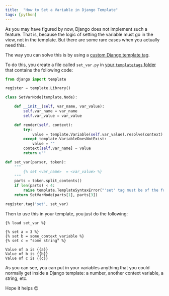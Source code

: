 ```yaml
---
title:  "How to Set a Variable in Django Template"
tags: [python]
---
```


As you may have figured by now, Django does not implement such a feature. That is, because the logic of setting the variable must go in the view, not in the template. But there are some rare cases when you actually need this.

The way you can solve this is by using a [custom Django template tag](https://docs.djangoproject.com/en/2.1/howto/custom-template-tags/#writing-custom-template-tags).

To do this, you create a file called `set_var.py` in [your `templatetags` folder](https://docs.djangoproject.com/en/2.1/howto/custom-template-tags/#code-layout) that contains the following code:

```python
from django import template

register = template.Library()

class SetVarNode(template.Node):

    def __init__(self, var_name, var_value):
        self.var_name = var_name
        self.var_value = var_value

    def render(self, context):
        try:
            value = template.Variable(self.var_value).resolve(context)
        except template.VariableDoesNotExist:
            value = ""
        context[self.var_name] = value
        return u""

def set_var(parser, token):
    """
        {% set <var_name>  = <var_value> %}
    """
    parts = token.split_contents()
    if len(parts) < 4:
        raise template.TemplateSyntaxError("'set' tag must be of the form:  {% set <var_name>  = <var_value> %}")
    return SetVarNode(parts[1], parts[3])

register.tag('set', set_var)
```

Then to use this in your template, you just do the following:

```django
{% load set_var %}

{% set a = 3 %}
{% set b = some_context_variable %}
{% set c = "some string" %}

Value of a is {{a}}
Value of b is {{b}}
Value of c is {{c}}
```

As you can see, you can put in your variables anything that you could normally get inside a Django template: a number, another context variable, a string, etc.

Hope it helps 😉
